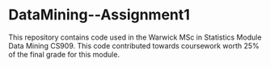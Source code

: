 # DataMining--Assignment1

This repository contains code used in the Warwick MSc in Statistics Module Data Mining CS909. This code contributed towards coursework worth 25% of the final grade for this module.

